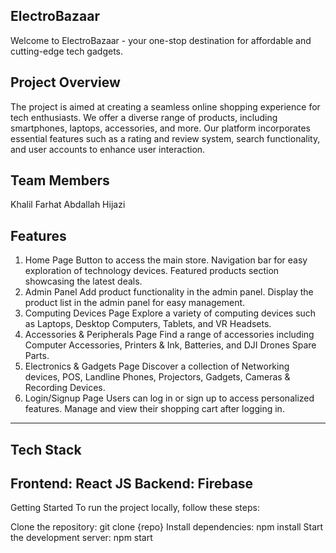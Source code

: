 ## ElectroBazaar 

Welcome to ElectroBazaar - your one-stop destination for affordable and cutting-edge tech gadgets.

## Project Overview

The project is aimed at creating a seamless online shopping experience for tech enthusiasts. We offer a diverse range of products, including smartphones, laptops, accessories, and more. Our platform incorporates essential features such as a rating and review system, search functionality, and user accounts to enhance user interaction.

## Team Members

Khalil Farhat 
Abdallah Hijazi 


## Features

1. Home Page
Button to access the main store.
Navigation bar for easy exploration of technology devices.
Featured products section showcasing the latest deals.
2. Admin Panel
Add product functionality in the admin panel.
Display the product list in the admin panel for easy management.
3. Computing Devices Page
Explore a variety of computing devices such as Laptops, Desktop Computers, Tablets, and VR Headsets.
4. Accessories & Peripherals Page
Find a range of accessories including Computer Accessories, Printers & Ink, Batteries, and DJI Drones Spare Parts.
5. Electronics & Gadgets Page
Discover a collection of Networking devices, POS, Landline Phones, Projectors, Gadgets, Cameras & Recording Devices.
6. Login/Signup Page
Users can log in or sign up to access personalized features.
Manage and view their shopping cart after logging in.
-----------------------------------------------------------------------------------------------------------------
## Tech Stack

Frontend: React JS
Backend: Firebase
--------------------------------------------------------------------------------------------------------------------------------
Getting Started
To run the project locally, follow these steps:

Clone the repository: git clone {repo}
Install dependencies: npm install
Start the development server: npm start
